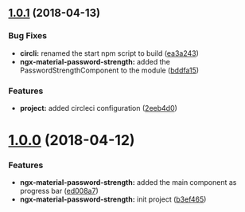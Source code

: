 <a name="1.0.1"></a>
## [1.0.1](https://github.com/anthonynahas/ngx-material-password-strength/compare/v1.0.0...v1.0.1) (2018-04-13)


### Bug Fixes

* **circli:** renamed the start npm script to build ([ea3a243](https://github.com/anthonynahas/ngx-material-password-strength/commit/ea3a243))
* **ngx-material-password-strength:** added the PasswordStrengthComponent to the module ([bddfa15](https://github.com/anthonynahas/ngx-material-password-strength/commit/bddfa15))


### Features

* **project:** added circleci configuration ([2eeb4d0](https://github.com/anthonynahas/ngx-material-password-strength/commit/2eeb4d0))



<a name="1.0.0"></a>
# [1.0.0](https://github.com/anthonynahas/ngx-material-password-strength/compare/b3ef465...v1.0.0) (2018-04-12)


### Features

* **ngx-material-password-strength:** added the main component as progress bar ([ed008a7](https://github.com/anthonynahas/ngx-material-password-strength/commit/ed008a7))
* **ngx-material-password-strength:** init project ([b3ef465](https://github.com/anthonynahas/ngx-material-password-strength/commit/b3ef465))



